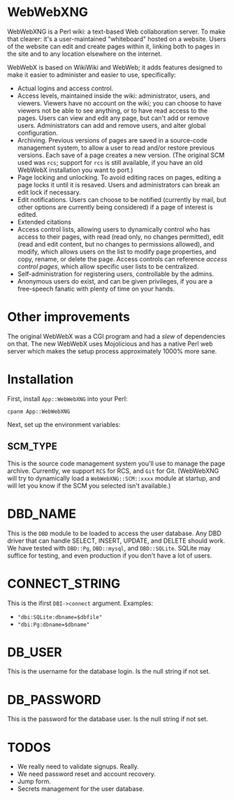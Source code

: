 # WebWebXNG

WebWebXNG is a Perl wiki: a text-based Web collaboration server.
To make that clearer: it's a user-maintained "whiteboard" hosted on a website.
Users of the website can edit and create pages within it, linking both to
pages in the site and to any location elsewhere on the internet.

WebWebX is based on WikiWiki and WebWeb; it adds features designed
to make it easier to administer and easier to use, specifically:

 - Actual logins and access control. 
 - Access levels, maintained inside the wiki: administrator, users, and viewers.
Viewers have no account on the wiki; you can choose to have viewers not be
able to see anything, or to have read access to the pages. Users can view
and edit any page, but can't add or remove users. Administrators can add and
remove users, and alter global configuration.
 - Archiving. Previous versions of pages are saved in a source-code management
system, to allow a user to read and/or restore previous versions. Each save of
a page creates a new version. (The original SCM used was `rcs`; support for `rcs`
is still available, if you have an old WebWebX installation you want to port.)
 - Page locking and unlocking. To avoid editing races on pages, editing a page
locks it until it is resaved. Users and administrators can break an edit lock
if necessary.
 - Edit notifications. Users can choose to be notified (currently by mail, but
other options are currently being considered) if a page of interest is edited.
 - Extended citations
 - Access control lists, allowing users to dynamically control who has access
to their pages, with read (read only, no changes permitted), edit (read and edit content,
but no changes to permissions allowed), and modify, which allows users on the list
to modify page properties, and copy, rename, or delete the page. Access controls
can reference _access control pages_, which allow specific user lists to be centralized.
 - Self-administration for registering users, controllable by the admins.
 - Anonymous users do exist, and can be given privileges, if you are a free-speech fanatic
with plenty of time on your hands.

# Other improvements

The original WebWebX was a CGI program and had a _slew_ of dependencies on that.
The new WebWebX uses Mojolicious and has a native Perl web server which makes the
setup process approximately 1000% more sane.

# Installation

First, install `App::WebWebXNG` into your Perl:

    cpanm App::WebWebXNG

Next, set up the environment variables:

## SCM_TYPE

This is the source code management system you'll use to manage the page archive.
Currently, we support `RCS` for RCS, and `Git` for Git. (WebWebXNG will try to
dynamically load a `WebWebXNG::SCM::xxxx` module at startup, and will let you
know if the SCM you selected isn't available.)

# DBD_NAME

This is the `DBD` module to be loaded to access the user database. Any DBD driver
that can handle SELECT, INSERT, UPDATE, and DELETE should work. We have tested with
`DBD::Pg`, `DBD::mysql`, and `DBD::SQLite`. SQLite may suffice for testing, and even
production if you don't have a lot of users.

# CONNECT_STRING

This is the ifirst `DBI->connect` argument. Examples:
 - `"dbi:SQLite:dbname=$dbfile"`
 - `"dbi:Pg:dbname=$dbname"`

# DB_USER

This is the username for the database login. Is the null string if not set.

# DB_PASSWORD

This is the password for the database user. Is the null string if not set.


# TODOS
 - We really need to validate signups. Really.
 - We need password reset and account recovery.
 - Jump form.
 - Secrets management for the user database.
